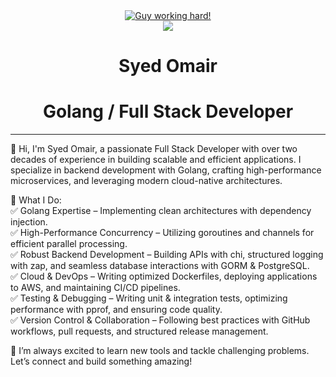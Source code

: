  <div align="center" style="border:none;">
    <a href="https://syedomair.github.io" target="_blank"><img alt="Guy working hard!" src="https://raw.github.com/syedomair/syedomair/master/images/githubOverview.png"></a>
    <br>
    <img align="center" src="https://visitor-badge.laobi.icu/badge?page_id=syedomair.syedomair" />
</div>
<h1 align="center" style="border: none;">Syed Omair</h1>
<h1 align="center" style="border: none;">Golang / Full Stack Developer</h1>
<hr>
<be>

👋 Hi, I'm Syed Omair, a passionate Full Stack Developer with over two decades of experience in building scalable and efficient applications. I specialize in backend development with Golang, crafting high-performance microservices, and leveraging modern cloud-native architectures.

🚀 What I Do:<br/>
✅ Golang Expertise – Implementing clean architectures with dependency injection.<br/>
✅ High-Performance Concurrency – Utilizing goroutines and channels for efficient parallel processing.<br/>
✅ Robust Backend Development – Building APIs with chi, structured logging with zap, and seamless database interactions with GORM & PostgreSQL.<br/>
✅ Cloud & DevOps – Writing optimized Dockerfiles, deploying applications to AWS, and maintaining CI/CD pipelines.<br/>
✅ Testing & Debugging – Writing unit & integration tests, optimizing performance with pprof, and ensuring code quality.<br/>
✅ Version Control & Collaboration – Following best practices with GitHub workflows, pull requests, and structured release management.<br/>

📌 I’m always excited to learn new tools and tackle challenging problems. Let’s connect and build something amazing!





<!--
**syedomair/syedomair** is a ✨ _special_ ✨ repository because its `README.md` (this file) appears on your GitHub profile.

Here are some ideas to get you started:

- 🔭 I’m currently working on ...
- 🌱 I’m currently learning ...
- 👯 I’m looking to collaborate on ...
- 🤔 I’m looking for help with ...
- 💬 Ask me about ...
- 📫 How to reach me: ...
- 😄 Pronouns: ...
- ⚡ Fun fact: ...
-->
